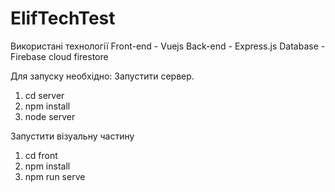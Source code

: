 # ElifTechTest
Використані технології
Front-end - Vuejs
Back-end - Express.js
Database - Firebase cloud firestore

Для запуску необхідно:
  Запустити сервер.
1. cd server
2. npm install
3. node server

  Запустити візуальну частину
1. cd front
2. npm install
3. npm run serve
